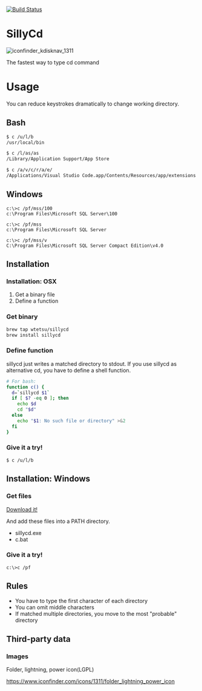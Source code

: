 [![Build Status](https://travis-ci.com/wtetsu/sillycd.svg?branch=master)](https://travis-ci.com/wtetsu/sillycd)

# SillyCd

![iconfinder_kdisknav_1311](https://user-images.githubusercontent.com/515948/71973704-02de0300-3253-11ea-88da-8e8129647a98.png)

The fastest way to type cd command

# Usage

You can reduce keystrokes dramatically to change working directory.

## Bash

```sh
$ c /u/l/b
/usr/local/bin

$ c /l/as/as
/Library/Application Support/App Store

$ c /a/v/c/r/a/e/
/Applications/Visual Studio Code.app/Contents/Resources/app/extensions

```

## Windows

```
c:\>c /pf/mss/100
c:\Program Files\Microsoft SQL Server\100

c:\>c /pf/mss
c:\Program Files\Microsoft SQL Server

c:\>c /pf/mss/v
C:\Program Files\Microsoft SQL Server Compact Edition\v4.0
```

## Installation

### Installation: OSX

1. Get a binary file
1. Define a function

### Get binary

```sh
brew tap wtetsu/sillycd
brew install sillycd
```

### Define function

sillycd just writes a matched directory to stdout. If you use sillycd as alternative cd, you have to define a shell function.

```sh
# For bash:
function c() {
  d=`sillycd $1`
  if [ $? -eq 0 ]; then
    echo $d
    cd "$d"
  else
    echo "$1: No such file or directory" >&2
  fi
}
```

### Give it a try!

```
$ c /u/l/b
```

## Installation: Windows

### Get files

[Download it!](https://github.com/wtetsu/sillycd/releases/download/v1.0.0/sillycd-v1.0.0-windows-amd64.zip)

And add these files into a PATH directory.

- sillycd.exe
- c.bat

### Give it a try!

```
c:\>c /pf
```

## Rules

- You have to type the first character of each directory
- You can omit middle characters
- If matched multiple directories, you move to the most "probable" directory

## Third-party data

### Images

Folder, lightning, power icon(LGPL)

https://www.iconfinder.com/icons/1311/folder_lightning_power_icon
